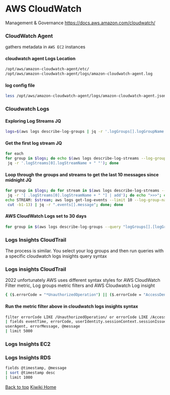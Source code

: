 # AWS CloudWatch
Management & Governance
https://docs.aws.amazon.com/cloudwatch/
### CloudWatch Agent

gathers metadata in `AWS EC2` instances

#### cloudwatch agent Logs Location

```bash
/opt/aws/amazon-cloudwatch-agent/etc/
/opt/aws/amazon-cloudwatch-agent/logs/amazon-cloudwatch-agent.log
```

#### log config file

```bash
less /opt/aws/amazon-cloudwatch-agent/logs/amazon-cloudwatch-agent.json
```

### Cloudwatch Logs

#### Exploring Log Streams JQ

```bash
logs=$(aws logs describe-log-groups | jq -r '.logGroups[].logGroupName')
```

#### Get the first log stream JQ

```bash
for each
for group in $logs; do echo $(aws logs describe-log-streams --log-group-name $group --order-by LastEventTime --descending --max-items 1 | \ 
 jq -r '.logStreams[0].logStreamName + " "'); done
```

#### Loop through the groups and streams to get the last 10 messages since midnight JQ

```bash
for group in $logs; do for stream in $(aws logs describe-log-streams --log-group-name $group --order-by LastEventTime --descending --max-items 1 | \
 jq -r '[ .logStreams[0].logStreamName + " "] | add'); do echo ">>>"; echo GROUP: $group; \ 
echo STREAM: $stream; aws logs get-log-events --limit 10 --log-group-name $group --log-stream-name $stream --start-time $(date -d 'today 00:00:00' '+%s%N' | \
 cut -b1-13) | jq -r ".events[].message"; done; done
```

#### AWS CloudWatch Logs set to 30 days

```bash
for group in $(aws logs describe-log-groups --query "logGroups[].[logGroupName]" --output text --no-paginate); do aws logs put-retention-policy --log-group-name $group --retention-in-days 30; done;
```

### Logs Insights CloudTrail

The process is similar. You select your log groups and then run queries with a specific cloudwatch logs insights query syntax

### Logs insights CloudTrail

2022 unfortunately AWS uses different syntax styles for AWS CloudWatch Filter metric, Log groups metric filters and AWS Cloudwatch Log
insight

```bash
{ ($.errorCode = "*UnauthorizedOperation") || ($.errorCode = "AccessDenied*") }
```

#### Run the metric filter above in cloudwatch logs insights syntax

```bash
filter errorCode LIKE /UnauthorizedOperation/ or errorCode LIKE /AccessDenied/
| fields eventTime, errorCode, userIdentity.sessionContext.sessionIssuer.userName, eventName, eventSource, 
userAgent, errorMessage, @message
| limit 5000  
```

### Logs Insights EC2

### Logs Insights RDS

```bash
fields @timestamp, @message
| sort @timestamp desc
| limit 1000
```
[Back to top](#)
[Kiwiki Home](./readme.md)